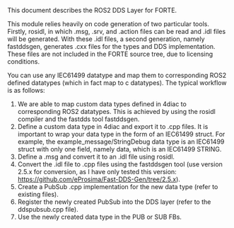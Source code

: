 This document describes the ROS2 DDS Layer for FORTE.

This module relies heavily on code generation of two particular tools. Firstly, rosidl, in which .msg, .srv, and .action files can be read and .idl files will be generated. With these .idl files, a second generation, namely fastddsgen, generates .cxx files for the types and DDS implementation. These files are not included in the FORTE source tree, due to licensing conditions.

You can use any IEC61499 datatype and map them to corresponding ROS2 defined datatypes (which in fact map to c datatypes). The typical workflow is as follows:

  1.  We are able to map custom data types defined in 4diac to corresponding ROS2 datatypes. This is achieved by using the rosidl compiler and the fastdds tool fastddsgen.
  2.  Define a custom data type in 4diac and export it to .cpp files. It is important to wrap your data type in the form of an IEC61499 struct. For example, the example_message/StringDebug data type is an 
        IEC61499 struct with only one field, namely data, which is an IEC61499 STRING.
  3.  Define a .msg and convert it to an .idl file using rosidl.
  4.  Convert the .idl file to .cpp files using the fastddsgen tool (use version 2.5.x for conversion, as I have only tested this version: https://github.com/eProsima/Fast-DDS-Gen/tree/2.5.x).
  5.  Create a <Type>PubSub .cpp implementation for the new data type (refer to existing files).
  6.  Register the newly created <Type>PubSub into the DDS layer (refer to the ddspubsub.cpp file).
  7.  Use the newly created data type in the PUB or SUB FBs.

